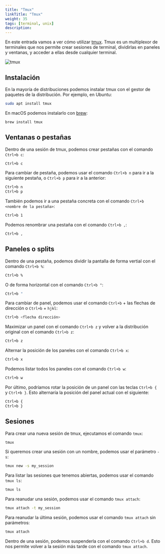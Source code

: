 ```yaml
---
title: "Tmux"
linkTitle: "Tmux"
weight: 35 
tags: [terminal, unix]
description:  
---
```


En este entrada vamos a ver cómo utilizar [tmux](https://github.com/tmux/tmux/wiki). Tmux es un multiplexor de terminales que nos permite crear sesiones de terminal, dividirlas en paneles y ventanas, y acceder a ellas desde cualquier terminal.

![tmux](https://pabpereza.dev/docs/unix/tmux.gif)

## Instalación
En la mayoría de distribuciones podemos instalar tmux con el gestor de paquetes de la distribución. Por ejemplo, en Ubuntu:
```bash
sudo apt install tmux
```

En macOS podemos instalarlo con [brew](https://brew.sh/):
```bash
brew install tmux
```

## Ventanas o pestañas
Dentro de una sesión de tmux, podemos crear pestañas con el comando `Ctrl+b c`:
```bash
Ctrl+b c
```

Para cambiar de pestaña, podemos usar el comando `Ctrl+b n` para ir a la siguiente pestaña, o `Ctrl+b p` para ir a la anterior:
```bash
Ctrl+b n
Ctrl+b p
```

También podemos ir a una pestaña concreta con el comando `Ctrl+b <nombre de la pestaña>`:
```bash
Ctrl+b 1
```

Podemos renombrar una pestaña con el comando `Ctrl+b ,`:
```bash
Ctrl+b ,
```


## Paneles o splits
Dentro de una pestaña, podemos dividir la pantalla de forma vertial con el comando `Ctrl+b %`:
```bash
Ctrl+b %
```

O de forma horizontal con el comando `Ctrl+b "`:
```bash
Ctrl+b "
```

Para cambiar de panel, podemos usar el comando `Ctrl+b` + las flechas de dirección o `Ctrl+b` + `hjkl`:
```bash
Ctrl+b <flecha dirección>
```

Maximizar un panel con el comando `Ctrl+b z` y volver a la distribución original con el comando `Ctrl+b z`:
```bash
Ctrl+b z
```

Alternar la posición de los paneles con el comando `Ctrl+b x`:
```bash
Ctrl+b x
```

Podemos listar todos los paneles con el comando `Ctrl+b w`:
```bash
Ctrl+b w
```

Por último, podríamos rotar la posición de un panel con las teclas `Ctrl+b {` y `Ctrl+b }`. Esto alternaría la posición del panel actual con el siguiente:
```bash
Ctrl+b {
Ctrl+b }
```



## Sesiones 
Para crear una nueva sesión de tmux, ejecutamos el comando `tmux`:
```bash
tmux
```

Si queremos crear una sesión con un nombre, podemos usar el parámetro `-s`:
```bash
tmux new -s my_session
```

Para listar las sesiones que tenemos abiertas, podemos usar el comando `tmux ls`:
```bash
tmux ls
```

Para reanudar una sesión, podemos usar el comando `tmux attach`:
```bash
tmux attach -t my_session
```

Para reanudar la última sesión, podemos usar el comando `tmux attach` sin parámetros:
```bash
tmux attach
```

Dentro de una sesión, podemos suspenderla con el comando `Ctrl+b d`. Esto nos permite volver a la sesión más tarde con el comando `tmux attach`.





